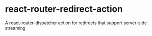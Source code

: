 # react-router-redirect-action
A react-router-dispatcher action for redirects that support server-side streaming
